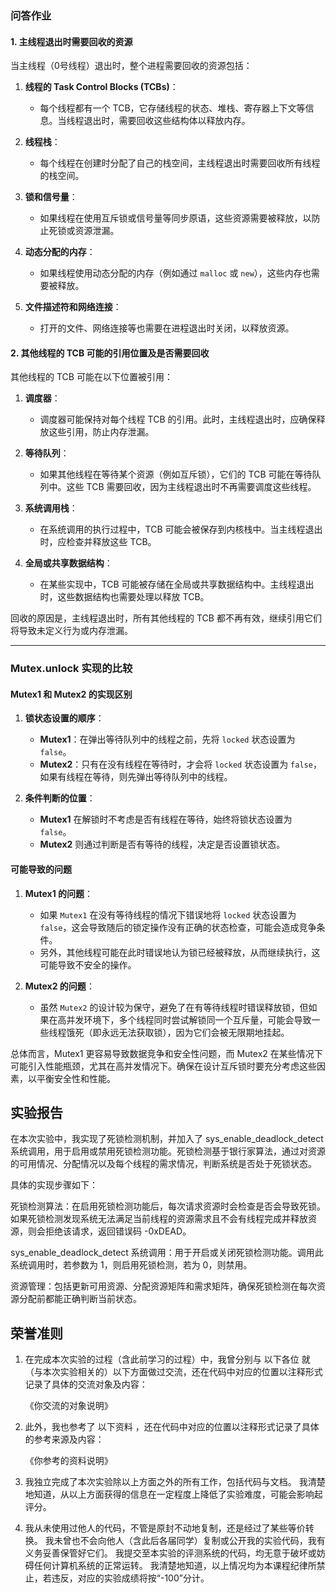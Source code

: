 ### 问答作业

#### 1. 主线程退出时需要回收的资源

当主线程（0号线程）退出时，整个进程需要回收的资源包括：

1. **线程的 Task Control Blocks (TCBs)**：
   - 每个线程都有一个 TCB，它存储线程的状态、堆栈、寄存器上下文等信息。当线程退出时，需要回收这些结构体以释放内存。

2. **线程栈**：
   - 每个线程在创建时分配了自己的栈空间，主线程退出时需要回收所有线程的栈空间。

3. **锁和信号量**：
   - 如果线程在使用互斥锁或信号量等同步原语，这些资源需要被释放，以防止死锁或资源泄漏。

4. **动态分配的内存**：
   - 如果线程使用动态分配的内存（例如通过 `malloc` 或 `new`），这些内存也需要被释放。

5. **文件描述符和网络连接**：
   - 打开的文件、网络连接等也需要在进程退出时关闭，以释放资源。

#### 2. 其他线程的 TCB 可能的引用位置及是否需要回收

其他线程的 TCB 可能在以下位置被引用：

1. **调度器**：
   - 调度器可能保持对每个线程 TCB 的引用。此时，主线程退出时，应确保释放这些引用，防止内存泄漏。

2. **等待队列**：
   - 如果其他线程在等待某个资源（例如互斥锁），它们的 TCB 可能在等待队列中。这些 TCB 需要回收，因为主线程退出时不再需要调度这些线程。

3. **系统调用栈**：
   - 在系统调用的执行过程中，TCB 可能会被保存到内核栈中。当主线程退出时，应检查并释放这些 TCB。

4. **全局或共享数据结构**：
   - 在某些实现中，TCB 可能被存储在全局或共享数据结构中。主线程退出时，这些数据结构也需要处理以释放 TCB。

回收的原因是，主线程退出时，所有其他线程的 TCB 都不再有效，继续引用它们将导致未定义行为或内存泄漏。

---

### Mutex.unlock 实现的比较

#### Mutex1 和 Mutex2 的实现区别

1. **锁状态设置的顺序**：
   - **Mutex1**：在弹出等待队列中的线程之前，先将 `locked` 状态设置为 `false`。
   - **Mutex2**：只有在没有线程在等待时，才会将 `locked` 状态设置为 `false`，如果有线程在等待，则先弹出等待队列中的线程。

2. **条件判断的位置**：
   - **Mutex1** 在解锁时不考虑是否有线程在等待，始终将锁状态设置为 `false`。
   - **Mutex2** 则通过判断是否有等待的线程，决定是否设置锁状态。

#### 可能导致的问题

1. **Mutex1 的问题**：
   - 如果 `Mutex1` 在没有等待线程的情况下错误地将 `locked` 状态设置为 `false`，这会导致随后的锁定操作没有正确的状态检查，可能会造成竞争条件。
   - 另外，其他线程可能在此时错误地认为锁已经被释放，从而继续执行，这可能导致不安全的操作。

2. **Mutex2 的问题**：
   - 虽然 `Mutex2` 的设计较为保守，避免了在有等待线程时错误释放锁，但如果在高并发环境下，多个线程同时尝试解锁同一个互斥量，可能会导致一些线程饿死（即永远无法获取锁），因为它们会被无限期地挂起。

总体而言，Mutex1 更容易导致数据竞争和安全性问题，而 Mutex2 在某些情况下可能引入性能瓶颈，尤其在高并发情况下。确保在设计互斥锁时要充分考虑这些因素，以平衡安全性和性能。

## 实验报告

在本次实验中，我实现了死锁检测机制，并加入了 sys_enable_deadlock_detect 系统调用，用于启用或禁用死锁检测功能。死锁检测基于银行家算法，通过对资源的可用情况、分配情况以及每个线程的需求情况，判断系统是否处于死锁状态。

具体的实现步骤如下：

死锁检测算法：在启用死锁检测功能后，每次请求资源时会检查是否会导致死锁。如果死锁检测发现系统无法满足当前线程的资源需求且不会有线程完成并释放资源，则会拒绝该请求，返回错误码 -0xDEAD。

sys_enable_deadlock_detect 系统调用：用于开启或关闭死锁检测功能。调用此系统调用时，若参数为 1，则启用死锁检测，若为 0，则禁用。

资源管理：包括更新可用资源、分配资源矩阵和需求矩阵，确保死锁检测在每次资源分配前都能正确判断当前状态。

## 荣誉准则

1. 在完成本次实验的过程（含此前学习的过程）中，我曾分别与 以下各位 就（与本次实验相关的）以下方面做过交流，还在代码中对应的位置以注释形式记录了具体的交流对象及内容：

   《你交流的对象说明》

2. 此外，我也参考了 以下资料 ，还在代码中对应的位置以注释形式记录了具体的参考来源及内容：

   《你参考的资料说明》

3. 我独立完成了本次实验除以上方面之外的所有工作，包括代码与文档。 我清楚地知道，从以上方面获得的信息在一定程度上降低了实验难度，可能会影响起评分。

4. 我从未使用过他人的代码，不管是原封不动地复制，还是经过了某些等价转换。 我未曾也不会向他人（含此后各届同学）复制或公开我的实验代码，我有义务妥善保管好它们。 我提交至本实验的评测系统的代码，均无意于破坏或妨碍任何计算机系统的正常运转。 我清楚地知道，以上情况均为本课程纪律所禁止，若违反，对应的实验成绩将按“-100”分计。